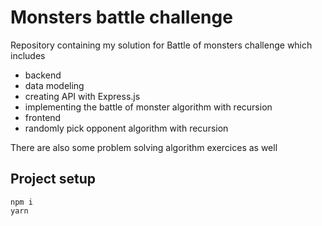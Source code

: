 # Monsters battle challenge

Repository containing my solution for Battle of monsters challenge which includes
- backend
- data modeling
- creating API with Express.js
- implementing the battle of monster algorithm with recursion
- frontend
- randomly pick opponent algorithm with recursion

There are also some problem solving algorithm exercices as well

## Project setup
```
npm i
yarn
```
